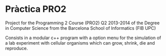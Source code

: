 # Pràctica PRO2

Project for the Programming 2 Course (PRO2) Q2 2013-2014 of the Degree in Computer Science from the Barcelona School of Informatics (FIB UPC)

Consists in a modular c++ program with a option menu for the simulation of a lab experiment with cellular organisms which can grow, shrink, die and reproduce.

